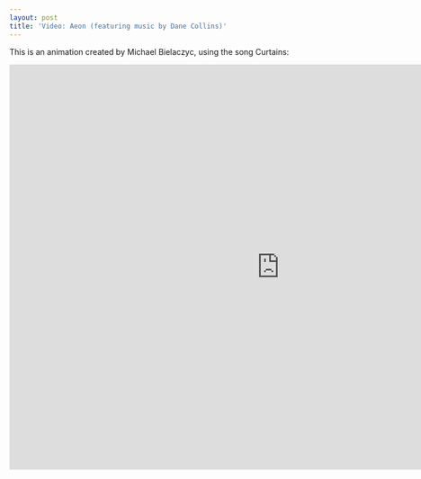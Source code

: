 ```yaml
---
layout: post
title: 'Video: Aeon (featuring music by Dane Collins)'
---
```


This is an animation created by Michael Bielaczyc, using the song Curtains:

<div class="flex-video"><iframe src="http://www.youtube.com/embed/E0owcYbAsqY" width="960" height="720" frameborder="0" allowfullscreen="allowfullscreen"></iframe></div>
